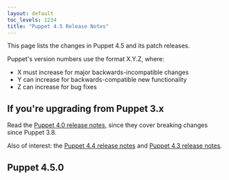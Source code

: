 ```yaml
---
layout: default
toc_levels: 1234
title: "Puppet 4.5 Release Notes"
---
```



This page lists the changes in Puppet 4.5 and its patch releases.

Puppet's version numbers use the format X.Y.Z, where:

* X must increase for major backwards-incompatible changes
* Y can increase for backwards-compatible new functionality
* Z can increase for bug fixes

## If you're upgrading from Puppet 3.x

Read the [Puppet 4.0 release notes](/puppet/4.0/reference/release_notes.html), since they cover breaking changes since Puppet 3.8.

Also of interest: the [Puppet 4.4 release notes](/puppet/4.4/reference/release_notes.html) and [Puppet 4.3 release notes](/puppet/4.3/reference/release_notes.html).

## Puppet 4.5.0